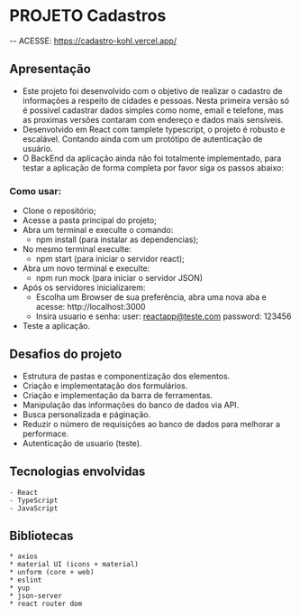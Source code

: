 # PROJETO Cadastros
 -- ACESSE: https://cadastro-kohl.vercel.app/

## Apresentação
-   Este projeto foi desenvolvido com o objetivo de realizar o cadastro de informações a respeito de cidades e pessoas. Nesta primeira versão só é possivel cadastrar dados simples como nome, email e telefone, mas as proximas versões contaram com endereço e dados mais sensíveis.
- Desenvolvido em React com tamplete typescript, o projeto é robusto e escalável. Contando ainda com um protótipo de autenticação de usuário.
- O BackEnd da aplicação ainda não foi totalmente implementado, para testar a aplicação de forma completa por favor siga os passos abaixo: 

### Como usar:
*   Clone o repositório;
*   Acesse a pasta principal do projeto;
*   Abra um terminal e execulte o comando:
    - npm install (para instalar as dependencias);
*   No mesmo terminal execulte:
    - npm start (para iniciar o servidor react);
*   Abra um novo terminal e execulte:
    - npm run mock (para iniciar o servidor JSON)
*   Após os servidores inicializarem:
    - Escolha um Browser de sua preferência, abra uma nova aba e acesse: http://localhost:3000 
    - Insira usuario e senha:
    user: reactapp@teste.com
    password: 123456
*   Teste a aplicação.   
 
## Desafios do projeto
*   Estrutura de pastas e componentização dos elementos.
*   Criação e implementatação dos formulários.
*   Criação e implementação da barra de ferramentas.
*   Manipulação das informações do banco de dados via API.
*   Busca personalizada e páginação.
*   Reduzir o número de requisições ao banco de dados para melhorar a performace.
*   Autenticação de usuario (teste).

## Tecnologias envolvidas
    - React
    - TypeScript
    - JavaScript

## Bibliotecas
    * axios
    * material UI (icons + material)
    * unform (core + web)
    * eslint 
    * yup
    * json-server
    * react router dom



